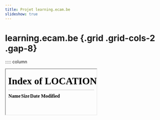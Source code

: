 ```yaml
---
title: Projet learning.ecam.be
slideshow: true
---
```


# learning.ecam.be {.grid .grid-cols-2 .gap-8}

::::: column
<Iframe src="/" class="w-full h-full border rounded-xl shadow-lg overflow-hidden" />
:::::

::::: column
<https://learning.ecam.be>

Une plateforme d'apprentissage spécialisée pour les cours techniques.

- Intégrée

- Correction symbolique automatique

- Correction d'exercices d'informatique

- Génération d'exercices mathématiques
:::::

# Correction symbolique {.grid .grid-cols-2 .gap-8}

::::: {.border .rounded-xl .shadow-lg .p-10 .h-4--5 .z-20 .not-prose}
<Exercise id="presentation-factorisation" data='{"type": "Factor", "state": {"expr": "x^2-5x+6"}}' />

<Exercise id="presentation-diff" data='{"type": "Differentiate", "state": {"expr": "x^2 \\ln x"}}' />
:::::

::::: column
- L'expression est réellement analysée mathématiquement

- L'interface est claire et intuitive pour les étudiants
:::::

# Suivi des résultats {.grid .grid-cols-2 .gap-8}

# Génération d'exercices aléatoires {.grid .grid-cols-2 .gap-8}

::::: {.z-20 .not-prose}
<Exercise id="presentation-system" data='{"type": "System", "params": {"variables": ["x", "y", "z"], "L": ["-3", "-2", "-1", "0", "1", "2", "3"], "U": ["-3", "-2", "-1", "1", "2", "3"], "X": ["-3", "-2", "-1", "0", "1", "2", "3"]}}' />
:::::

::: column
- L'exercice ci-contre a été généré aléatoirement de sorte que:

  - les réponses comportent des chiffres entiers uniquement entre $-3$ et $3$.

  - les étapes intermédiaires ne travaillent que sur des nombres entiers de $-3$ à $-3$.
:::

# Python {.w-1--2}

~~~ python {.run}
from sympy import *
x = Symbol("x")
factor(x**2 - 5*x + 6)
~~~

Accès à un interpréteur Python sans aucune installation.